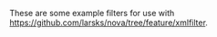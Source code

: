 These are some example filters for use with
<https://github.com/larsks/nova/tree/feature/xmlfilter>.

